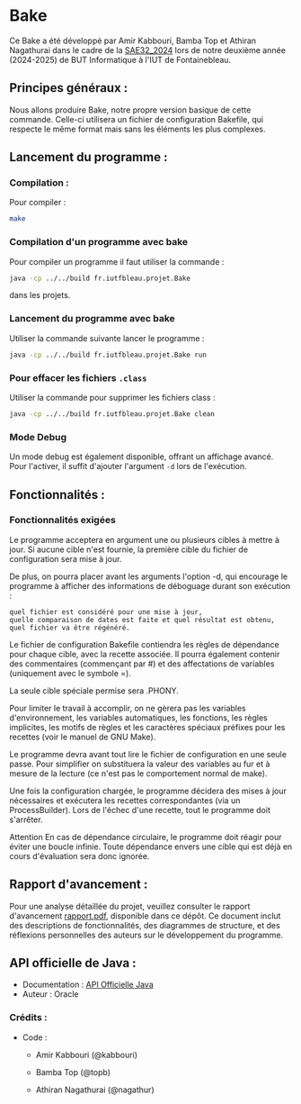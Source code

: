 # Bake

Ce Bake a été développé par Amir Kabbouri, Bamba Top et Athiran Nagathurai dans le cadre de la  [SAE32_2024](https://iut-fbleau.fr/sitebp/sae3/32_2024/M83NX3P299YXJJ2R.php) lors de notre deuxième année (2024-2025) de BUT Informatique à l'IUT de Fontainebleau.

## Principes généraux :

Nous allons produire Bake, notre propre version basique de cette commande. Celle-ci utilisera un fichier de configuration Bakefile, qui respecte le même format mais sans les éléments les plus complexes.

## Lancement du programme :

### Compilation :
Pour compiler  : 

```bash
make
```

### Compilation d'un programme avec bake

Pour compiler un programme il faut utiliser la commande : 

```bash
java -cp ../../build fr.iutfbleau.projet.Bake 
```
dans les projets.

### Lancement du programme avec bake

Utiliser la commande suivante lancer le programme :

```bash
java -cp ../../build fr.iutfbleau.projet.Bake run
```

### Pour effacer les fichiers `.class`

Utiliser la commande pour supprimer les fichiers class :

```bash
java -cp ../../build fr.iutfbleau.projet.Bake clean
```

### Mode Debug

Un mode debug est également disponible, offrant un affichage avancé. Pour l'activer, il suffit d'ajouter l'argument ```-d``` lors de l'exécution.

## Fonctionnalités :

### Fonctionnalités exigées

 Le programme acceptera en argument une ou plusieurs cibles à mettre à jour. Si aucune cible n'est fournie, la première cible du fichier de configuration sera mise à jour.

De plus, on pourra placer avant les arguments l'option -d, qui encourage le programme à afficher des informations de déboguage durant son exécution :

    quel fichier est considéré pour une mise à jour,
    quelle comparaison de dates est faite et quel résultat est obtenu,
    quel fichier va être régénéré.

Le fichier de configuration Bakefile contiendra les règles de dépendance pour chaque cible, avec la recette associée. Il pourra également contenir des commentaires (commençant par #) et des affectations de variables (uniquement avec le symbole =).

La seule cible spéciale permise sera .PHONY.

Pour limiter le travail à accomplir, on ne gèrera pas les variables d'environnement, les variables automatiques, les fonctions, les règles implicites, les motifs de règles et les caractères spéciaux préfixes pour les recettes (voir le manuel de GNU Make).

Le programme devra avant tout lire le fichier de configuration en une seule passe. Pour simplifier on substituera la valeur des variables au fur et à mesure de la lecture (ce n'est pas le comportement normal de make).

Une fois la configuration chargée, le programme décidera des mises à jour nécessaires et exécutera les recettes correspondantes (via un ProcessBuilder). Lors de l'échec d'une recette, tout le programme doit s'arrêter.

Attention En cas de dépendance circulaire, le programme doit réagir pour éviter une boucle infinie. Toute dépendance envers une cible qui est déjà en cours d'évaluation sera donc ignorée. 
  
  ## Rapport d'avancement :
  
  Pour une analyse détaillée du projet, veuillez consulter le rapport d'avancement [rapport.pdf](https://grond.iut-fbleau.fr/nagathur/DEV/src/branch/main/rapport.pdf), disponible dans ce dépôt. Ce document inclut des descriptions de fonctionnalités, des diagrammes de structure, et des réflexions personnelles des auteurs sur le développement du programme.

## API officielle de Java :

- Documentation : [API Officielle Java](https://iut-fbleau.fr/docs/java/api/index.html)
- Auteur : Oracle

### Crédits :

- Code :
  
  - Amir Kabbouri  (@kabbouri)

  - Bamba Top (@topb)
  
  - Athiran Nagathurai (@nagathur)